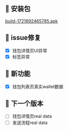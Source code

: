 ## 🚀 安装包

[build-1721892465785.apk](https://dalveywallet.s3.ap-northeast-1.amazonaws.com/release/apks/build-1721892465785.apk)

## 👀 issue修复

- [x] 钱包详情页UI异常
- [x] 标签异常

## 🎉 新功能

- [x] 钱包列表页真实wallet数据

## 📅 下一个版本

- [ ] 钱包详情页real data
- [ ] 发送流程real data
